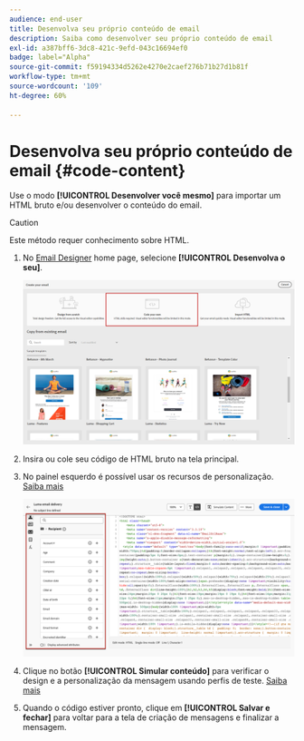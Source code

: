 ```yaml
---
audience: end-user
title: Desenvolva seu próprio conteúdo de email
description: Saiba como desenvolver seu próprio conteúdo de email
exl-id: a387bff6-3dc8-421c-9efd-043c16694ef0
badge: label="Alpha"
source-git-commit: f59194334d5262e4270e2caef276b71b27d1b81f
workflow-type: tm+mt
source-wordcount: '109'
ht-degree: 60%

---
```


# Desenvolva seu próprio conteúdo de email {#code-content}

Use o modo **[!UICONTROL Desenvolver você mesmo]** para importar um HTML bruto e/ou desenvolver o conteúdo do email.

>[!CAUTION]
>
>Este método requer conhecimento sobre HTML.

1. No [Email Designer](get-started-email-designer.md) home page, selecione **[!UICONTROL Desenvolva o seu]**.

   ![](assets/code-your-own.png)

1. Insira ou cole seu código de HTML bruto na tela principal.

1. No painel esquerdo é possível usar os recursos de personalização. [Saiba mais](../personalization/gs-personalization.md)

   ![](assets/code-editor-personalization.png)

1. Clique no botão **[!UICONTROL Simular conteúdo]** para verificar o design e a personalização da mensagem usando perfis de teste. [Saiba mais](../preview-test/preview-test.md)

1. Quando o código estiver pronto, clique em **[!UICONTROL Salvar e fechar]** para voltar para a tela de criação de mensagens e finalizar a mensagem.
